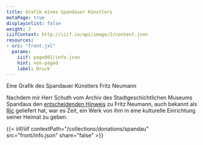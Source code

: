 ```yaml
---
title: Grafik eines Spandauer Künstlers
metaPage: true
displayinlist: false
weight: 2
iiifContext: http://iiif.io/api/image/2/context.json
resources:
- src: "front.jxl"
  params:
    iiif: page001/info.json
    hint: non-paged
    label: Druck
---
```


Eine Grafik des Spandauer Künstlers Fritz Neumann

<!--more-->

Nachdem mir Herr Schuth vom Archiv des Stadtgeschichtlichen Museums Spandaus den [entscheidenden Hinweis](/post/ric-unknownartist/) zu Fritz Neumann, auch bekannt als [Ric](https://ric-unknownartist.projektemacher.org/) geliefert hat, war es Zeit, ein Werk von ihm in eine kulturelle Einrichtung seiner Heimat zu geben.

{{< iiif/iiif contextPath="/collections/donations/spandau" src="front/info.json" share="false" >}}
